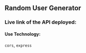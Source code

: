 ## Random User Generator

### Live link of the API deployed: 

#### Use Technology:
`cors`, `express`